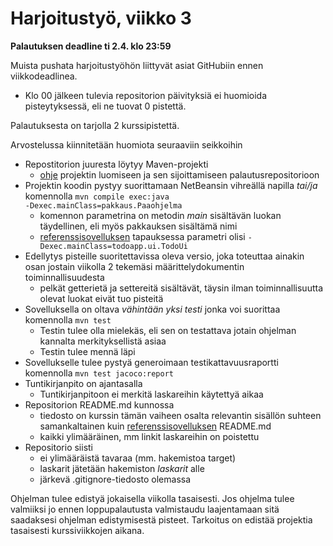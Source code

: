 # Harjoitustyö, viikko 3

**Palautuksen deadline ti 2.4. klo 23:59**

Muista pushata  harjoitustyöhön liittyvät asiat GitHubiin ennen viikkodeadlinea.

- Klo 00 jälkeen tulevia repositorion päivityksiä ei huomioida pisteytyksessä, eli ne tuovat 0 pistettä.

Palautuksesta on tarjolla 2 kurssipistettä.

Arvostelussa kiinnitetään huomiota seuraaviin seikkoihin
- Repostitorion juuresta löytyy Maven-projekti
  - [ohje](https://github.com/mluukkai/ohjelmistotekniikka-kevat2019/blob/master/web/tyon_aloitus.md#harjoitusty%C3%B6n-aloitus) projektin luomiseen ja sen  sijoittamiseen palautusrepositorioon
- Projektin koodin pystyy suorittamaan NetBeansin vihreällä napilla _tai/ja_ komennolla <code>mvn compile exec:java -Dexec.mainClass=pakkaus.Paaohjelma</code>
  - komennon parametrina on metodin _main_ sisältävän luokan täydellinen, eli myös pakkauksen sisältämä nimi
  - [referenssisovelluksen](https://github.com/mluukkai/OtmTodoApp) tapauksessa parametri olisi <code>-Dexec.mainClass=todoapp.ui.TodoUi</code>
- Edellytys pisteille suoritettavissa oleva versio, joka toteuttaa ainakin osan jostain viikolla 2 tekemäsi määrittelydokumentin toiminnallisuudesta
  - pelkät getterietä ja settereitä sisältävät, täysin ilman toiminnallisuutta olevat luokat eivät tuo pisteitä
- Sovelluksella on oltava _vähintään yksi testi_ jonka voi suorittaa komennolla <code>mvn test</code>
  - Testin tulee olla mielekäs, eli sen on testattava jotain ohjelman kannalta merkityksellistä asiaa
  - Testin tulee mennä läpi
- Sovellukselle tulee pystyä generoimaan testikattavuusraportti komennolla <code>mvn test jacoco:report</code>
- Tuntikirjanpito on ajantasalla
  - Tuntikirjanpitoon ei merkitä laskareihin käytettyä aikaa
- Repositorion README.md kunnossa
  - tiedosto on kurssin tämän vaiheen osalta relevantin sisällön suhteen samankaltainen  kuin [referenssisovelluksen](https://github.com/mluukkai/OtmTodoApp) README.md
  - kaikki ylimääräinen, mm linkit laskareihin on poistettu 
- Repositorio siisti
  - ei ylimääräistä tavaraa (mm. hakemistoa target)
  - laskarit jätetään hakemiston _laskarit_ alle
  - järkevä .gitignore-tiedosto olemassa

Ohjelman tulee edistyä jokaisella viikolla tasaisesti. Jos ohjelma tulee valmiiksi jo ennen loppupalautusta valmistaudu laajentamaan sitä saadaksesi ohjelman edistymisestä pisteet. Tarkoitus on edistää projektia tasaisesti kurssiviikkojen aikana.
